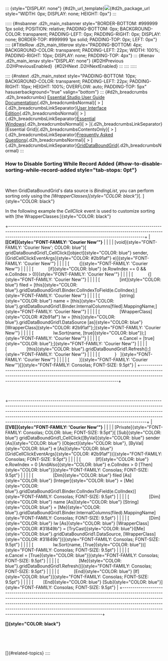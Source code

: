 ::: {style="DISPLAY: none"}
[](ms-xhelp:///?Id=d2h_url_template){#d2h_url_template}![](!package_url!){#d2h_package_url style="WIDTH: 0px; DISPLAY: none; HEIGHT: 0px"}
:::

::::: {#nsbanner .d2h_main_nsbanner style="BORDER-BOTTOM: #999999 1px solid; POSITION: relative; PADDING-BOTTOM: 0px; BACKGROUND-COLOR: transparent; PADDING-LEFT: 0px; PADDING-RIGHT: 0px; DISPLAY: none; BORDER-TOP: #999999 1px solid; PADDING-TOP: 0px; LEFT: 0px"}
:::: {#TitleRow .d2h_main_titlerow style="PADDING-BOTTOM: 4px; BACKGROUND-COLOR: transparent; PADDING-LEFT: 22px; WIDTH: 100%; PADDING-RIGHT: 10px; DISPLAY: none; PADDING-TOP: 4px"}
::: {#ienav .d2h_main_ienav style="DISPLAY: none"}
[](ms-xhelp:///?Id=3d26f05d-1249-4122-a610-9bf3c32037b2){#D2HPrevious .D2HPreviousEnabled}  [](ms-xhelp:///?Id=3a16fd48-f6d3-4415-b0f4-11d2e7378d40){#D2HNext .D2HNextEnabled}
:::
::::
:::::

:::: {#nstext .d2h_main_nstext style="PADDING-BOTTOM: 10px; BACKGROUND-COLOR: transparent; PADDING-LEFT: 22px; PADDING-RIGHT: 10px; HEIGHT: 100%; OVERFLOW: auto; PADDING-TOP: 5px" hasuserbackground="true" valign="bottom"}
::: {#d2h_breadcrumbs .d2h_breadcrumbs}
[Essential Studio User Guide Documentation](ms-xhelp:///?Id=12457748-09e3-4d74-a240-8e049cedf030){.d2h_breadcrumbsNormal}[ \> ]{.d2h_breadcrumbsLinkSeparator}[User Interface Edition](ms-xhelp:///?Id=c29296b7-531c-413b-a0ec-488ca1f7f669){.d2h_breadcrumbsNormal}[ \> ]{.d2h_breadcrumbsLinkSeparator}[Essential Windows](ms-xhelp:///?Id=e60759d8-47a4-4570-9d7a-16a68d63f2ea){.d2h_breadcrumbsNormal}[ \> ]{.d2h_breadcrumbsLinkSeparator}[Essential Grid]{.d2h_breadcrumbsContentsOnly}[ \> ]{.d2h_breadcrumbsLinkSeparator}[Frequently Asked Questions](ms-xhelp:///?Id=28ff22ed-2523-4bf9-8f6c-4d94f7bcabcc){.d2h_breadcrumbsNormal}[ \> ]{.d2h_breadcrumbsLinkSeparator}[GridDataBoundGrid](ms-xhelp:///?Id=30fe9928-71fa-4ef0-b646-e928f383ee64){.d2h_breadcrumbsNormal}
:::

### How to Disable Sorting While Record Added {#how-to-disable-sorting-while-record-added style="tab-stops: 0pt"}

 

When GridDataBoundGrid's data source is *BindingList*, you can perform sorting only using the *[WrapperClasses]{style="COLOR: black"}*[. ]{style="COLOR: black"}

In the following example the *CellClick* event is used to customize sorting with [the WrapperClasses:]{style="COLOR: black"}

+-------------------------------------------------------------------------------------------------------------------------------------------------------------------------------------------------------------------------------+
| **[\[C#\]]{style="FONT-FAMILY: 'Courier New'"}**                                                                                                                                                                              |
|                                                                                                                                                                                                                               |
| [void]{style="FONT-FAMILY: 'Courier New'; COLOR: blue"}[ gridDataBoundGrid1_CellClick([object]{style="COLOR: blue"} sender, [GridCellClickEventArgs]{style="COLOR: #2b91af"} e)]{style="FONT-FAMILY: 'Courier New'"}          |
|                                                                                                                                                                                                                               |
| [        {]{style="FONT-FAMILY: 'Courier New'"}                                                                                                                                                                               |
|                                                                                                                                                                                                                               |
| [            [if]{style="COLOR: blue"} (e.RowIndex == 0 && e.ColIndex \> 0)]{style="FONT-FAMILY: 'Courier New'"}                                                                                                              |
|                                                                                                                                                                                                                               |
| [            {]{style="FONT-FAMILY: 'Courier New'"}                                                                                                                                                                           |
|                                                                                                                                                                                                                               |
| [                [int]{style="COLOR: blue"} filed = [this]{style="COLOR: blue"}.gridDataBoundGrid1.Binder.ColIndexToField(e.ColIndex);]{style="FONT-FAMILY: 'Courier New'"}                                                   |
|                                                                                                                                                                                                                               |
| [                [string]{style="COLOR: blue"} name = [this]{style="COLOR: blue"}.gridDataBoundGrid1.Binder.InternalColumns\[filed\].MappingName;]{style="FONT-FAMILY: 'Courier New'"}                                        |
|                                                                                                                                                                                                                               |
| [                [WrapperClass]{style="COLOR: #2b91af"} lw = [this]{style="COLOR: blue"}.gridDataBoundGrid1.DataSource [as]{style="COLOR: blue"} [WrapperClass]{style="COLOR: #2b91af"};]{style="FONT-FAMILY: 'Courier New'"} |
|                                                                                                                                                                                                                               |
| [                lw.Sort(name, [true]{style="COLOR: blue"});]{style="FONT-FAMILY: 'Courier New'"}                                                                                                                             |
|                                                                                                                                                                                                                               |
| [                e.Cancel = [true]{style="COLOR: blue"};]{style="FONT-FAMILY: 'Courier New'"}                                                                                                                                 |
|                                                                                                                                                                                                                               |
| [                [this]{style="COLOR: blue"}.gridDataBoundGrid1.Refresh();]{style="FONT-FAMILY: 'Courier New'"}                                                                                                               |
|                                                                                                                                                                                                                               |
| [            }   ]{style="FONT-FAMILY: 'Courier New'"}                                                                                                                                                                        |
|                                                                                                                                                                                                                               |
| [        }]{style="FONT-FAMILY: 'Courier New'"}[]{style="FONT-FAMILY: Consolas; FONT-SIZE: 9.5pt"}                                                                                                                            |
+-------------------------------------------------------------------------------------------------------------------------------------------------------------------------------------------------------------------------------+

 

+--------------------------------------------------------------------------------------------------------------------------------------------------------------------------------------------------------------------------------------------------------------------------------------------------------------------------------------------------------------------------------------------+
| **[\[VB\]]{style="FONT-FAMILY: 'Courier New'"}**                                                                                                                                                                                                                                                                                                                                           |
|                                                                                                                                                                                                                                                                                                                                                                                            |
| [Private]{style="FONT-FAMILY: Consolas; COLOR: blue; FONT-SIZE: 9.5pt"}[ [Sub]{style="COLOR: blue"} gridDataBoundGrid1_CellClick([ByVal]{style="COLOR: blue"} sender [As]{style="COLOR: blue"} [Object]{style="COLOR: blue"}, [ByVal]{style="COLOR: blue"} e [As]{style="COLOR: blue"} [GridCellClickEventArgs]{style="COLOR: #2b91af"})]{style="FONT-FAMILY: Consolas; FONT-SIZE: 9.5pt"} |
|                                                                                                                                                                                                                                                                                                                                                                                            |
| [            [If]{style="COLOR: blue"} e.RowIndex = 0 [AndAlso]{style="COLOR: blue"} e.ColIndex \> 0 [Then]{style="COLOR: blue"}]{style="FONT-FAMILY: Consolas; FONT-SIZE: 9.5pt"}                                                                                                                                                                                                         |
|                                                                                                                                                                                                                                                                                                                                                                                            |
| [                [Dim]{style="COLOR: blue"} filed [As]{style="COLOR: blue"} [Integer]{style="COLOR: blue"} = [Me]{style="COLOR: blue"}.gridDataBoundGrid1.Binder.ColIndexToField(e.ColIndex)]{style="FONT-FAMILY: Consolas; FONT-SIZE: 9.5pt"}                                                                                                                                             |
|                                                                                                                                                                                                                                                                                                                                                                                            |
| [                [Dim]{style="COLOR: blue"} name [As]{style="COLOR: blue"} [String]{style="COLOR: blue"} = [Me]{style="COLOR: blue"}.gridDataBoundGrid1.Binder.InternalColumns(filed).MappingName]{style="FONT-FAMILY: Consolas; FONT-SIZE: 9.5pt"}                                                                                                                                        |
|                                                                                                                                                                                                                                                                                                                                                                                            |
| [                [Dim]{style="COLOR: blue"} lw [As]{style="COLOR: blue"} [WrapperClass]{style="COLOR: #31849b"} = [TryCast]{style="COLOR: blue"}([Me]{style="COLOR: blue"}.gridDataBoundGrid1.DataSource, [WrapperClass]{style="COLOR: #31849b"})]{style="FONT-FAMILY: Consolas; FONT-SIZE: 9.5pt"}                                                                                        |
|                                                                                                                                                                                                                                                                                                                                                                                            |
| [                lw.Sort(name, [True]{style="COLOR: blue"})]{style="FONT-FAMILY: Consolas; FONT-SIZE: 9.5pt"}                                                                                                                                                                                                                                                                              |
|                                                                                                                                                                                                                                                                                                                                                                                            |
| [                e.Cancel = [True]{style="COLOR: blue"}]{style="FONT-FAMILY: Consolas; FONT-SIZE: 9.5pt"}                                                                                                                                                                                                                                                                                  |
|                                                                                                                                                                                                                                                                                                                                                                                            |
| [                [Me]{style="COLOR: blue"}.gridDataBoundGrid1.Refresh()]{style="FONT-FAMILY: Consolas; FONT-SIZE: 9.5pt"}                                                                                                                                                                                                                                                                  |
|                                                                                                                                                                                                                                                                                                                                                                                            |
| [            [End]{style="COLOR: blue"} [If]{style="COLOR: blue"}]{style="FONT-FAMILY: Consolas; FONT-SIZE: 9.5pt"}                                                                                                                                                                                                                                                                        |
|                                                                                                                                                                                                                                                                                                                                                                                            |
| [        [End]{style="COLOR: blue"} [Sub]{style="COLOR: blue"}]{style="FONT-FAMILY: Consolas; FONT-SIZE: 9.5pt"}                                                                                                                                                                                                                                                                           |
+--------------------------------------------------------------------------------------------------------------------------------------------------------------------------------------------------------------------------------------------------------------------------------------------------------------------------------------------------------------------------------------------+

**[]{style="COLOR: black"}** 

 

 

[]{#related-topics}
::::
